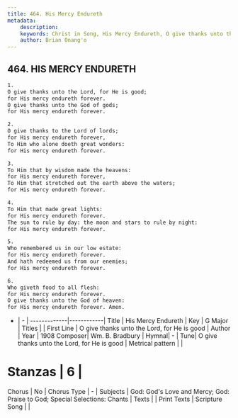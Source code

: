 ```yaml
---
title: 464. His Mercy Endureth
metadata:
    description: 
    keywords: Christ in Song, His Mercy Endureth, O give thanks unto the Lord, for He is good, 
    author: Brian Onang'o
---
```



## 464. HIS MERCY ENDURETH

```txt
1.
O give thanks unto the Lord, for He is good;
for His mercy endureth forever.
O give thanks unto the God of gods;
for His mercy endureth forever.  

2.
O give thanks to the Lord of lords;
for His mercy endureth forever,
To Him who alone doeth great wonders:
for His mercy endureth forever.

3.
To Him that by wisdom made the heavens:
for His mercy endureth forever,
To Him that stretched out the earth above the waters;
for His mercy endureth forever.

4.
To Him that made great lights:
for His mercy endureth forever. 
The sun to rule by day: the moon and stars to rule by night:
for His mercy endureth forever. 

5.
Who remembered us in our low estate:
for His mercy endureth forever. 
And hath redeemed us from our enemies;
for His mercy endureth forever. 

6.
Who giveth food to all flesh:
for His mercy endureth forever. 
O give thanks unto the God of heaven:
for His mercy endureth forever. Amen.
```

- |   -  |
-------------|------------|
Title | His Mercy Endureth |
Key | G Major |
Titles |  |
First Line | O give thanks unto the Lord, for He is good |
Author | 
Year | 1908
Composer| Wm. B. Bradbury |
Hymnal|  - |
Tune| O give thanks unto the Lord, for He is good |
Metrical pattern | |
# Stanzas | 6 |
Chorus | No |
Chorus Type | - |
Subjects | God: God's Love and Mercy; God: Praise to God; Special Selections: Chants |
Texts |  |
Print Texts | 
Scripture Song |  |
  
